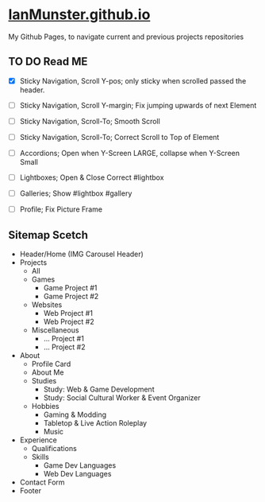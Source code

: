 # [IanMunster.github.io](https://IanMunster.github.io/)
My Github Pages, to navigate current and previous projects repositories

## TO DO Read ME

- [x] Sticky Navigation, Scroll Y-pos; only sticky when scrolled passed the header.
- [ ] Sticky Navigation, Scroll Y-margin; Fix jumping upwards of next Element
- [ ] Sticky Navigation, Scroll-To; Smooth Scroll
- [ ] Sticky Navigation, Scroll-To; Correct Scroll to Top of Element

- [ ] Accordions; Open when Y-Screen LARGE, collapse when Y-Screen Small

- [ ] Lightboxes; Open & Close Correct #lightbox
- [ ] Galleries; Show #lightbox #gallery

- [ ] Profile; Fix Picture Frame

## Sitemap Scetch
- Header/Home (IMG Carousel Header)
- Projects
    - All
    - Games
      - Game Project #1
      - Game Project #2
    - Websites
      - Web Project #1
      - Web Project #2
    - Miscellaneous
      - ... Project #1
      - ... Project #2
- About
    - Profile Card
    - About Me
    - Studies
      - Study: Web &amp; Game Development
      - Study: Social Cultural Worker &amp; Event Organizer
    - Hobbies
        - Gaming & Modding
        - Tabletop & Live Action Roleplay
        - Music
- Experience
    - Qualifications
    - Skills
      - Game Dev Languages
      - Web Dev Languages
- Contact Form
- Footer